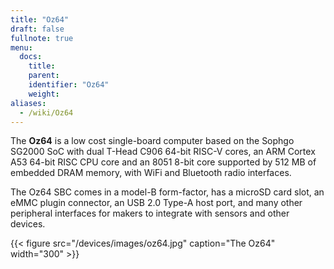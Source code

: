```yaml
---
title: "Oz64"
draft: false
fullnote: true
menu:
  docs:
    title:
    parent:
    identifier: "Oz64"
    weight:
aliases:
  - /wiki/Oz64
---
```


The **Oz64** is a low cost single-board computer based on the Sophgo SG2000 SoC with dual T-Head C906 64-bit RISC-V cores, an ARM Cortex A53 64-bit RISC CPU core and an 8051 8-bit core supported by 512 MB of embedded DRAM memory, with WiFi and Bluetooth radio interfaces. 

The Oz64 SBC comes in a model-B form-factor, has a microSD card slot, an eMMC plugin connector, an USB 2.0 Type-A host port, and many other peripheral interfaces for makers to integrate with sensors and other devices. 

{{< figure src="/devices/images/oz64.jpg" caption="The Oz64" width="300" >}}
